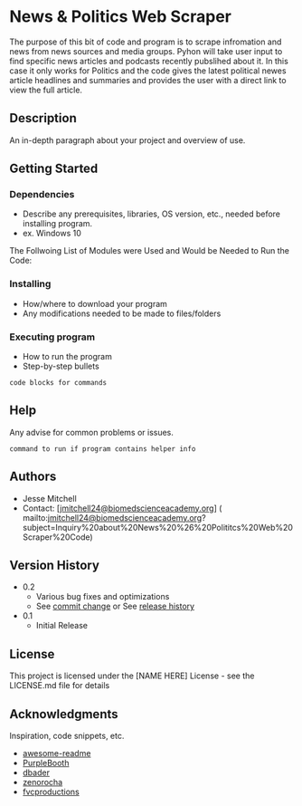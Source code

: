 # News & Politics Web Scraper 

The purpose of this bit of code and program is to scrape infromation and news from news sources and media groups. Pyhon will take user input to find specific news articles and podcasts recently pubslihed about it. In this case it only works for Politics and the code gives the latest political newes article headlines and summaries and provides the user with a direct link to view the full article. 

## Description

An in-depth paragraph about your project and overview of use.

## Getting Started

### Dependencies

* Describe any prerequisites, libraries, OS version, etc., needed before installing program.
* ex. Windows 10

The Follwoing List of Modules were Used and Would be Needed to Run the Code:



### Installing

* How/where to download your program
* Any modifications needed to be made to files/folders

### Executing program

* How to run the program
* Step-by-step bullets
```
code blocks for commands
```

## Help

Any advise for common problems or issues.
```
command to run if program contains helper info
```

## Authors
* Jesse Mitchell
* Contact: [jmitchell24@biomedscienceacademy.org]
( mailto:jmitchell24@biomedscienceacademy.org?subject=Inquiry%20about%20News%20%26%20Polititcs%20Web%20Scraper%20Code) 


## Version History

* 0.2
    * Various bug fixes and optimizations
    * See [commit change]() or See [release history]()
* 0.1
    * Initial Release

## License

This project is licensed under the [NAME HERE] License - see the LICENSE.md file for details

## Acknowledgments

Inspiration, code snippets, etc.
* [awesome-readme](https://github.com/matiassingers/awesome-readme)
* [PurpleBooth](https://gist.github.com/PurpleBooth/109311bb0361f32d87a2)
* [dbader](https://github.com/dbader/readme-template)
* [zenorocha](https://gist.github.com/zenorocha/4526327)
* [fvcproductions](https://gist.github.com/fvcproductions/1bfc2d4aecb01a834b46)